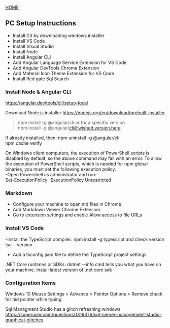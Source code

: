 [HOME](home.md)  

## PC Setup Instructions

- Install Git by downloading windows installer  
- Install VS Code  
- Install Visual Studio
- Install Node
- Install Angular CLI
- Add Angular Language Service Extension for VS Code
- Add Angular DevTools Chrome Extension
- Add Material Icon Theme Extension for VS Code
- Install Red gate Sql Search   

  
### Install Node & Angular CLI
https://angular.dev/tools/cli/setup-local

Download Node.js installer https://nodejs.org/en/download/prebuilt-installer

>   npm install -g @angular/cli
> or for a specific version  
>   npm install -g @angular/cli@wished.version.here

If already installed, then:
npm uninstall -g @angular/cli     
npm cache verify   

On Windows client computers, the execution of PowerShell scripts is disabled by default, so the above command may fail with an error. To allow the execution of PowerShell scripts, which is needed for npm global binaries, you must set the following execution policy.    
-Open Powershell as administrator and run:  
    Set-ExecutionPolicy -ExecutionPolicy Unrestricted  

### Markdown 
- Configure your machine to open md files in Chrome
- Add Markdown Viewer Chrome Extension  
- Go to extension settings and enable Allow access to file URLs 

### Install VS Code

-Install the TypeScript compiler:      npm install -g typescript and check version tsc --version
- Add a tsconfig.json file to define the TypeScript project settings

.NET Core runtimes or SDKs:
dotnet --info   cmd tells you what you have on your machine. Install latest version of .net core sdk


### Configuration Items

Windows 10 Mouse Settings > Advance >  Pointer Options > Remove check for hid pointer while typing

Sql Managment Studio has a glitch refreshing windows
https://superuser.com/questions/1319376/sql-server-management-studio-graphical-glitches
